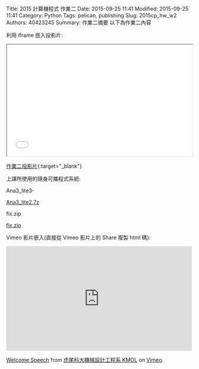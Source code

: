 Title: 2015 計算機程式 作業二
Date: 2015-09-25 11:41
Modified: 2015-09-25 11:41
Category: Python
Tags: pelican, publishing
Slug: 2015cp_hw_w2
Authors: 40423245
Summary: 作業二摘要
以下為作業二內容

利用 iframe 嵌入投影片:

<iframe src="40423245_cp_w2.html" width="500" height="300"></iframe>

[作業二投影片](40423245_cp_w2.html){:target="_blank"}


上課所使用的隨身可攜程式系統:

Ana3_lite3-

<a href="https://copy.com/8lxLKjfIwIM49hMy ">Ana3_lite2.7z</a>

fix.zip

<a href="https://copy.com/zpYyuIcuB3fHAdr0 ">fix.zip</a>

 
Vimeo 影片嵌入(直接從 Vimeo 影片上的 Share 複製 html 碼):

<iframe src="https://player.vimeo.com/video/137724068" width="500" height="281" frameborder="0" webkitallowfullscreen mozallowfullscreen allowfullscreen></iframe> <p><a href="https://vimeo.com/137724068">Welcome Speech</a> from <a href="https://vimeo.com/user24079973">虎尾科大機械設計工程系 KMOL</a> on <a href="https://vimeo.com">Vimeo</a>.</p>
